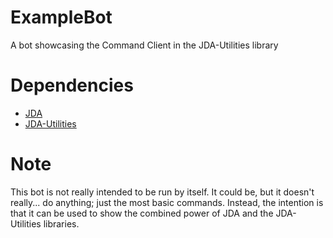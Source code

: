 # ExampleBot
A bot showcasing the Command Client in the JDA-Utilities library

# Dependencies
* [JDA](https://github.com/DV8FromTheWorld/JDA)
* [JDA-Utilities](https://github.com/JDA-Applications/JDA-Utilities)

# Note
This bot is not really intended to be run by itself. It could be, but it doesn't really... do anything; just the most basic commands. Instead, the intention is that it can be used to show the combined power of JDA and the JDA-Utilities libraries.
